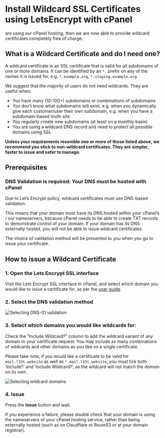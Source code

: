 # Install Wildcard SSL Certificates using LetsEncrypt with cPanel

 are using our cPanel hosting, then we are now able to provide wildcard certificates completely free of charge.

## What is a Wildcard Certificate and do I need one?

A wildcard certificate is an SSL certificate that is valid for all subdomains of one or more domains. It can be identified by an `*.` prefix on any of the names it is issued for, e.g. `*.example.org`, `*.staging.example.org`

We suggest that the majority of users do not need wildcards. They are useful when:

* You have many \(10-100+\) subdomains or combinations of subdomains
* You don’t know what subdomains will exist, e.g. when you dynamically give each customer/user their own subdomain, e.g. when you have a subdomain-based multi-site
* You regularly create new subdomains \(at least on a monthly basis\)
* You are using a wildcard DNS record and need to protect all possible domains using SSL

**Unless your requirements resemble one or more of those listed above, we recommend you stick to non-wildcard certificates. They are simpler, faster to issue and safer to manage.**

## Prerequisites

### **DNS Validation is required: Your DNS must be hosted with cPanel**

Due to Let’s Encrypt policy, wildcard certificates _must_ use DNS-based validation.

This means that your domain _must_ have its DNS hosted within your cPanel’s / our nameservers, because cPanel needs to be able to create TXT records to demonstrate control of your domain. If your domain has its DNS externally hosted, you will not be able to issue wildcard certificates.

The choice of validation method will be presented to you when you go to issue your certificate.

## How to issue a Wildcard Certificate

### **1. Open the Lets Encrypt SSL interface**

Visit the Lets Encrypt SSL interface in cPanel, and select which domain you would like to issue a certificate for, as per the [user guide](https://letsencrypt-for-cpanel.com/docs/for-users/user-guide/).

### **2. Select the DNS validation method**

![Selecting DNS-01 validation](https://letsencrypt-for-cpanel.com/docs/select-validation-method.png)

### **3. Select which domains you would like wildcards for:**

Check the “Include Wildcard?” column to add the wildcard variant of any domain to your certificate request. You may include as many combinations of wildcards and other domains as you like on a single certificate.

Please take note, if you would like a certificate to be valid for `mail.l33t.website` as well as `*.mail.l33t.website`, you must tick both ‘Include?’ and ‘Include Wildcard?’, as the wildcard will not match the domain on its own.

![Selecting wildcard domains](https://letsencrypt-for-cpanel.com/docs/select-wildcard.png)

### **4. Issue**

Press the **Issue** button and wait.

If you experience a failure, please double check that your domain is using the nameservers of your cPanel hosting service, rather than being externally hosted \(such as on Cloudflare or Route53 or at your domain registrar\).


